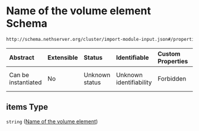 # Name of the volume element Schema

```txt
http://schema.nethserver.org/cluster/import-module-input.json#/properties/volumes/items
```



| Abstract            | Extensible | Status         | Identifiable            | Custom Properties | Additional Properties | Access Restrictions | Defined In                                                                            |
| :------------------ | :--------- | :------------- | :---------------------- | :---------------- | :-------------------- | :------------------ | :------------------------------------------------------------------------------------ |
| Can be instantiated | No         | Unknown status | Unknown identifiability | Forbidden         | Allowed               | none                | [import-module-input.json\*](cluster/import-module-input.json "open original schema") |

## items Type

`string` ([Name of the volume element](import-module-input-1-properties-initial-volume-set-where-the-module-state-is-stored-name-of-the-volume-element.md))

